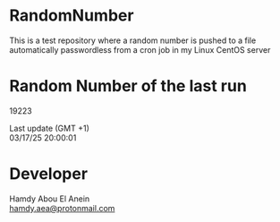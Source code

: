 # RandomNumber    
This is a test repository where a random number is pushed to a file automatically passwordless from a cron job in my Linux CentOS server    
# Random Number of the last run   
19223
      
Last update (GMT +1)    
03/17/25 20:00:01
# Developer    
Hamdy Abou El Anein   
hamdy.aea@protonmail.com
